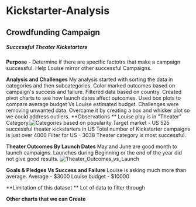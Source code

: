 # Kickstarter-Analysis
## Crowdfunding Campaign
##### Successful Theater Kickstarters

**Purpose** - Determine if there are specific factotrs that make a campaign successful.
Help Louise mirror other successful Campaigns.

**Analysis and Challenges** 
My analysis started with sorting the data in categories and then subcategories. Color marked outcomes based on campaign's success and failure. Filtered data based on country. Created pivot charts to see how launch dates affect outcomes. Used box plots to compare average budget Vs Louise estimated budget. 
Challenges were removing unwanted data. Overcame it by creating a box and whisker plot so we could address outliers.
**Observations ** 
Louise play is in "Theater" Category.![Categories based on popularity](https://user-images.githubusercontent.com/112904905/192818726-05f5c8bb-1000-459c-b67b-1262c3c3ad1e.png)
Target market - US
525 successful theater kickstarters in US
Total number of Kickstarter campaigns is just over 4000
Filter for US - 3038
Theater category is most successful.

**Theater Outcomes By Launch Dates** 
May and June are good month to launch campaigns. 
Launches during Beginning or the end of the year did not give good results.
![Theater_Outcomes_vs_Launch](https://user-images.githubusercontent.com/112904905/192817473-97e0e3f6-fc2b-4306-86ed-218416f1d6fb.png)

**Goals & Pledges Vs Success and Failure**
Louise is asking much more than average. Average - $3000
Louise budget - $10000

**Limitation of this dataset **
Lot of data to filter through

**Other charts that we can Create**

